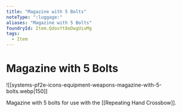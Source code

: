 ```yaml
---
title: "Magazine with 5 Bolts"
noteType: ":luggage:"
aliases: "Magazine with 5 Bolts"
foundryId: Item.QdosYt8eDwgUiuMg
tags:
  - Item
---
```


# Magazine with 5 Bolts
![[systems-pf2e-icons-equipment-weapons-magazine-with-5-bolts.webp|150]]

Magazine with 5 bolts for use with the [[Repeating Hand Crossbow]].
